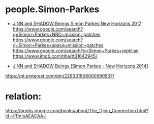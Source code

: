 # people.Simon-Parkes
- [JiNN and SHADOW Beings Simon Parkes New Horizons 2017](https://youtu.be/ubejeqh7PPU) https://www.google.com/search?q=Simon+Parkes+NRO+mission+patches https://www.google.com/search?q=Simon+Parkes+space+mission+patches https://www.google.com/search?q=Simon+Parkes+reptilian https://www.imdb.com/title/tt31642945/ 

- [JiNN and SHADOW Beings [Simon Parkes - New Horizons 2014]](https://www.youtube.com/watch?v=c5S_XzTBlN4&t=1s)

https://pt.pinterest.com/pin/229331806000590537/


# relation:
https://books.google.com/books/about/The_Djinn_Connection.html?id=4TmIoAEACAAJ
